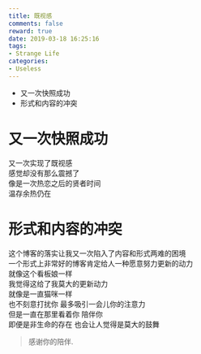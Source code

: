 ```yaml
---
title: 既视感
comments: false
reward: true
date: 2019-03-18 16:25:16
tags:
- Strange Life
categories: 
- Useless
---
```

- 又一次快照成功  
- 形式和内容的冲突<br>  
<!-- more -->
# 又一次快照成功

又一次实现了既视感  
感觉却没有那么震撼了  
像是一次热恋之后的贤者时间  
温存余热仍在  

# 形式和内容的冲突

这个博客的落实让我又一次陷入了内容和形式两难的困境  
一个形式上非常好的博客肯定给人一种愿意努力更新的动力  
就像这个看板娘一样  
我觉得这给了我莫大的更新动力  
就像是一直猫咪一样  
也不刻意打扰你 最多吸引一会儿你的注意力  
但是一直在那里看着你 陪伴你  
即便是非生命的存在 也会让人觉得是莫大的鼓舞  
> 感谢你的陪伴.